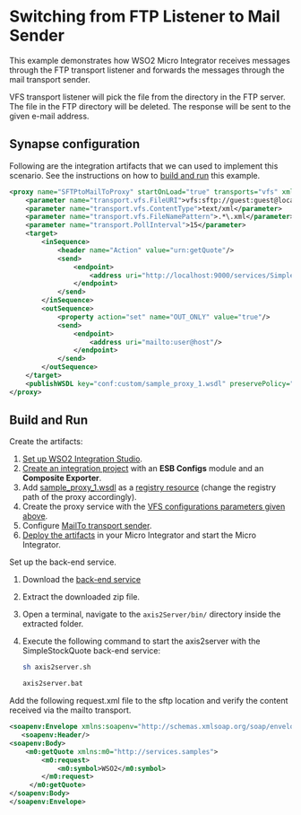 # Switching from FTP Listener to Mail Sender

This example demonstrates how WSO2 Micro Integrator receives messages through the FTP transport listener and forwards the messages through the mail transport sender.

VFS transport listener will pick the file from the directory in the FTP server. The file in the FTP directory will be deleted. The response will be sent to the given e-mail address.

## Synapse configuration

Following are the integration artifacts that we can used to implement this scenario. See the instructions on how to [build and run](#build-and-run) this example.

```xml
<proxy name="SFTPtoMailToProxy" startOnLoad="true" transports="vfs" xmlns="http://ws.apache.org/ns/synapse">
    <parameter name="transport.vfs.FileURI">vfs:sftp://guest:guest@localhost/test?vfs.passive=true</parameter> <!--CHANGE-->
    <parameter name="transport.vfs.ContentType">text/xml</parameter>
    <parameter name="transport.vfs.FileNamePattern">.*\.xml</parameter>
    <parameter name="transport.PollInterval">15</parameter>
    <target>
        <inSequence>
            <header name="Action" value="urn:getQuote"/>
            <send>
                <endpoint>
                    <address uri="http://localhost:9000/services/SimpleStockQuoteService"/>
                </endpoint>
            </send>
        </inSequence>
        <outSequence>
            <property action="set" name="OUT_ONLY" value="true"/>
            <send>
                <endpoint>
                    <address uri="mailto:user@host"/>
                </endpoint>
            </send>
        </outSequence>
    </target>
    <publishWSDL key="conf:custom/sample_proxy_1.wsdl" preservePolicy="true"/>
</proxy>
```

## Build and Run

Create the artifacts:

1. [Set up WSO2 Integration Studio]({{base_path}}/integrate/develop/installing-wso2-integration-studio).
2. [Create an integration project]({{base_path}}/integrate/develop/create-integration-project) with an <b>ESB Configs</b> module and an <b>Composite Exporter</b>.
3. Add [sample_proxy_1.wsdl](https://github.com/wso2-docs/WSO2_EI/blob/master/samples-protocol-switching/sample_proxy_1.wsdl) as a [registry resource]({{base_path}}/integrate/develop/creating-artifacts/creating-registry-resources) (change the registry path of the proxy accordingly). 
4. Create the proxy service with the [VFS configurations parameters given above]({{base_path}}/reference/config-catalog/#vfs-transport).
5. Configure [MailTo transport sender]({{base_path}}/install-and-setup/setup/transport-configurations/configuring-transports/#configuring-the-mailto-transport).
6. [Deploy the artifacts]({{base_path}}/integrate/develop/deploy-artifacts) in your Micro Integrator and start the Micro Integrator.

Set up the back-end service.

1.	Download the [back-end service](
https://github.com/wso2-docs/WSO2_EI/blob/master/Back-End-Service/axis2Server.zip)
2. Extract the downloaded zip file.
3. Open a terminal, navigate to the `axis2Server/bin/` directory inside the extracted folder.
4. Execute the following command to start the axis2server with the SimpleStockQuote back-end service:
   
      ```bash tab='On MacOS/Linux/CentOS'
      sh axis2server.sh
      ```
          
      ```bash tab='On Windows'
      axis2server.bat
      ```
      
Add the following request.xml file to the sftp location and verify the content received via the mailto transport.

```xml
<soapenv:Envelope xmlns:soapenv="http://schemas.xmlsoap.org/soap/envelope/">
   <soapenv:Header/>
<soapenv:Body>
	<m0:getQuote xmlns:m0="http://services.samples">
        <m0:request>
            <m0:symbol>WSO2</m0:symbol>
        </m0:request>
     </m0:getQuote>
</soapenv:Body>
</soapenv:Envelope> 
```
